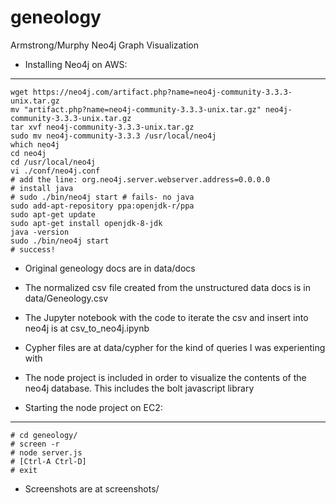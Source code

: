 # geneology
Armstrong/Murphy Neo4j Graph Visualization

- Installing Neo4j on AWS:
--------------------------
```
wget https://neo4j.com/artifact.php?name=neo4j-community-3.3.3-unix.tar.gz
mv "artifact.php?name=neo4j-community-3.3.3-unix.tar.gz" neo4j-community-3.3.3-unix.tar.gz
tar xvf neo4j-community-3.3.3-unix.tar.gz
sudo mv neo4j-community-3.3.3 /usr/local/neo4j
which neo4j
cd neo4j
cd /usr/local/neo4j
vi ./conf/neo4j.conf
# add the line: org.neo4j.server.webserver.address=0.0.0.0
# install java
# sudo ./bin/neo4j start # fails- no java
sudo add-apt-repository ppa:openjdk-r/ppa
sudo apt-get update
sudo apt-get install openjdk-8-jdk
java -version
sudo ./bin/neo4j start
# success!
```

- Original geneology docs are in data/docs
- The normalized csv file created from the unstructured data docs is in data/Geneology.csv
- The Jupyter notebook with the code to iterate the csv and insert into neo4j is at csv_to_neo4j.ipynb
- Cypher files are at data/cypher for the kind of queries I was experienting with
- The node project is included in order to visualize the contents of the neo4j database. This includes the bolt javascript library


- Starting the node project on EC2:
-----------------------------------
```
# cd geneology/
# screen -r
# node server.js
# [Ctrl-A Ctrl-D]
# exit
```

- Screenshots are at screenshots/
